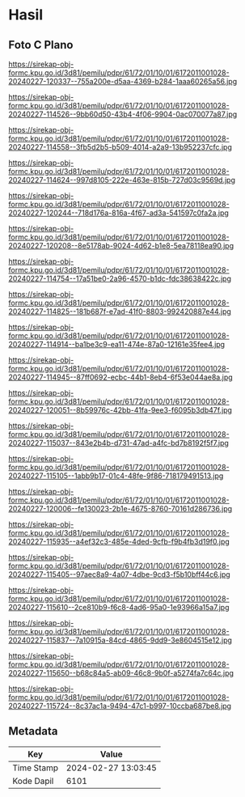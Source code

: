 # Hasil

## Foto C Plano

https://sirekap-obj-formc.kpu.go.id/3d81/pemilu/pdpr/61/72/01/10/01/6172011001028-20240227-120337--755a200e-d5aa-4369-b284-1aaa60265a56.jpg

https://sirekap-obj-formc.kpu.go.id/3d81/pemilu/pdpr/61/72/01/10/01/6172011001028-20240227-114526--9bb60d50-43b4-4f06-9904-0ac070077a87.jpg

https://sirekap-obj-formc.kpu.go.id/3d81/pemilu/pdpr/61/72/01/10/01/6172011001028-20240227-114558--3fb5d2b5-b509-4014-a2a9-13b952237cfc.jpg

https://sirekap-obj-formc.kpu.go.id/3d81/pemilu/pdpr/61/72/01/10/01/6172011001028-20240227-114624--997d8105-222e-463e-815b-727d03c9569d.jpg

https://sirekap-obj-formc.kpu.go.id/3d81/pemilu/pdpr/61/72/01/10/01/6172011001028-20240227-120244--718d176a-816a-4f67-ad3a-541597c0fa2a.jpg

https://sirekap-obj-formc.kpu.go.id/3d81/pemilu/pdpr/61/72/01/10/01/6172011001028-20240227-120208--8e5178ab-9024-4d62-b1e8-5ea78118ea90.jpg

https://sirekap-obj-formc.kpu.go.id/3d81/pemilu/pdpr/61/72/01/10/01/6172011001028-20240227-114754--17a51be0-2a96-4570-b1dc-fdc38638422c.jpg

https://sirekap-obj-formc.kpu.go.id/3d81/pemilu/pdpr/61/72/01/10/01/6172011001028-20240227-114825--181b687f-e7ad-41f0-8803-992420887e44.jpg

https://sirekap-obj-formc.kpu.go.id/3d81/pemilu/pdpr/61/72/01/10/01/6172011001028-20240227-114914--ba1be3c9-ea11-474e-87a0-12161e35fee4.jpg

https://sirekap-obj-formc.kpu.go.id/3d81/pemilu/pdpr/61/72/01/10/01/6172011001028-20240227-114945--87ff0692-ecbc-44b1-8eb4-6f53e044ae8a.jpg

https://sirekap-obj-formc.kpu.go.id/3d81/pemilu/pdpr/61/72/01/10/01/6172011001028-20240227-120051--8b59976c-42bb-41fa-9ee3-f6095b3db47f.jpg

https://sirekap-obj-formc.kpu.go.id/3d81/pemilu/pdpr/61/72/01/10/01/6172011001028-20240227-115037--843e2b4b-d731-47ad-a4fc-bd7b8192f5f7.jpg

https://sirekap-obj-formc.kpu.go.id/3d81/pemilu/pdpr/61/72/01/10/01/6172011001028-20240227-115105--1abb9b17-01c4-48fe-9f86-718179491513.jpg

https://sirekap-obj-formc.kpu.go.id/3d81/pemilu/pdpr/61/72/01/10/01/6172011001028-20240227-120006--fe130023-2b1e-4675-8760-70161d286736.jpg

https://sirekap-obj-formc.kpu.go.id/3d81/pemilu/pdpr/61/72/01/10/01/6172011001028-20240227-115935--a4ef32c3-485e-4ded-9cfb-f9b4fb3d19f0.jpg

https://sirekap-obj-formc.kpu.go.id/3d81/pemilu/pdpr/61/72/01/10/01/6172011001028-20240227-115405--97aec8a9-4a07-4dbe-9cd3-f5b10bff44c6.jpg

https://sirekap-obj-formc.kpu.go.id/3d81/pemilu/pdpr/61/72/01/10/01/6172011001028-20240227-115610--2ce810b9-f6c8-4ad6-95a0-1e93966a15a7.jpg

https://sirekap-obj-formc.kpu.go.id/3d81/pemilu/pdpr/61/72/01/10/01/6172011001028-20240227-115837--7a10915a-84cd-4865-9dd9-3e8604515e12.jpg

https://sirekap-obj-formc.kpu.go.id/3d81/pemilu/pdpr/61/72/01/10/01/6172011001028-20240227-115650--b68c84a5-ab09-46c8-9b0f-a5274fa7c64c.jpg

https://sirekap-obj-formc.kpu.go.id/3d81/pemilu/pdpr/61/72/01/10/01/6172011001028-20240227-115724--8c37ac1a-9494-47c1-b997-10ccba687be8.jpg


## Metadata

| Key        | Value               |
| ---------- | ------------------- |
| Time Stamp | 2024-02-27 13:03:45 |
| Kode Dapil | 6101                |




